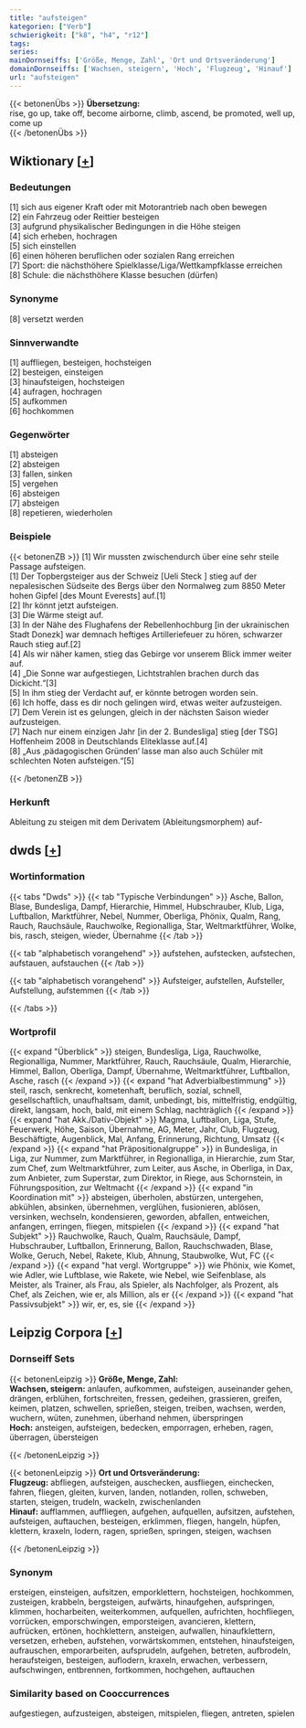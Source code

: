 ```yaml
---
title: "aufsteigen"
kategorien: ["Verb"]
schwierigkeit: ["k8", "h4", "r12"]
tags:
series:
mainDornseiffs: ['Größe, Menge, Zahl', 'Ort und Ortsveränderung']
domainDornseiffs: ['Wachsen, steigern', 'Hoch', 'Flugzeug', 'Hinauf']
url: "aufsteigen"
---
```


{{< betonenÜbs >}}
**Übersetzung:**  
rise, go up, take off, become airborne, climb, ascend, be promoted, well up, come up  
{{< /betonenÜbs >}}

## Wiktionary [[+](https://de.wiktionary.org/wiki/aufsteigen)]

### Bedeutungen
[1] sich aus eigener Kraft oder mit Motorantrieb nach oben bewegen  
[2] ein Fahrzeug oder Reittier besteigen  
[3] aufgrund physikalischer Bedingungen in die Höhe steigen  
[4] sich erheben, hochragen  
[5] sich einstellen  
[6] einen höheren beruflichen oder sozialen Rang erreichen  
[7] Sport: die nächsthöhere Spielklasse/Liga/Wettkampfklasse erreichen  
[8] Schule: die nächsthöhere Klasse besuchen (dürfen)  

### Synonyme
[8] versetzt werden  

### Sinnverwandte
[1] auffliegen, besteigen, hochsteigen  
[2] besteigen, einsteigen  
[3] hinaufsteigen, hochsteigen  
[4] aufragen, hochragen  
[5] aufkommen  
[6] hochkommen  

### Gegenwörter
[1] absteigen  
[2] absteigen  
[3] fallen, sinken  
[5] vergehen  
[6] absteigen  
[7] absteigen  
[8] repetieren, wiederholen  

### Beispiele
{{< betonenZB >}}
[1] Wir mussten zwischendurch über eine sehr steile Passage aufsteigen.  
[1] Der Topbergsteiger aus der Schweiz [Ueli Steck ] stieg auf der nepalesischen Südseite des Bergs über den Normalweg zum 8850 Meter hohen Gipfel [des Mount Everests] auf.[1]  
[2] Ihr könnt jetzt aufsteigen.  
[3] Die Wärme steigt auf.  
[3] In der Nähe des Flughafens der Rebellenhochburg [in der ukrainischen Stadt Donezk] war demnach heftiges Artilleriefeuer zu hören, schwarzer Rauch stieg auf.[2]  
[4] Als wir näher kamen, stieg das Gebirge vor unserem Blick immer weiter auf.  
[4] „Die Sonne war aufgestiegen, Lichtstrahlen brachen durch das Dickicht.“[3]  
[5] In ihm stieg der Verdacht auf, er könnte betrogen worden sein.  
[6] Ich hoffe, dass es dir noch gelingen wird, etwas weiter aufzusteigen.  
[7] Dem Verein ist es gelungen, gleich in der nächsten Saison wieder aufzusteigen.  
[7] Nach nur einem einzigen Jahr [in der 2. Bundesliga] stieg [der TSG] Hoffenheim 2008 in Deutschlands Eliteklasse auf.[4]  
[8] „Aus ‚pädagogischen Gründen‘ lasse man also auch Schüler mit schlechten Noten aufsteigen.“[5]  

{{< /betonenZB >}}
### Herkunft
Ableitung zu steigen mit dem Derivatem (Ableitungsmorphem) auf-  



## dwds [[+](https://www.dwds.de/wb/aufsteigen)]

### Wortinformation
{{< tabs "Dwds" >}}
{{< tab "Typische Verbindungen" >}}
Asche, Ballon, Blase, Bundesliga, Dampf, Hierarchie, Himmel, Hubschrauber, Klub, Liga, Luftballon, Marktführer, Nebel, Nummer, Oberliga, Phönix, Qualm, Rang, Rauch, Rauchsäule, Rauchwolke, Regionalliga, Star, Weltmarktführer, Wolke, bis, rasch, steigen, wieder, Übernahme
{{< /tab >}}

{{< tab "alphabetisch vorangehend" >}}
aufstehen, aufstecken, aufstechen, aufstauen, aufstauchen
{{< /tab >}}

{{< tab "alphabetisch vorangehend" >}}
Aufsteiger, aufstellen, Aufsteller, Aufstellung, aufstemmen
{{< /tab >}}

{{< /tabs >}}

### Wortprofil
{{< expand "Überblick" >}} steigen, Bundesliga, Liga, Rauchwolke, Regionalliga, Nummer, Marktführer, Rauch, Rauchsäule, Qualm, Hierarchie, Himmel, Ballon, Oberliga, Dampf, Übernahme, Weltmarktführer, Luftballon, Asche, rasch {{< /expand >}}
{{< expand "hat Adverbialbestimmung" >}} steil, rasch, senkrecht, kometenhaft, beruflich, sozial, schnell, gesellschaftlich, unaufhaltsam, damit, unbedingt, bis, mittelfristig, endgültig, direkt, langsam, hoch, bald, mit einem Schlag, nachträglich {{< /expand >}}
{{< expand "hat Akk./Dativ-Objekt" >}} Magma, Luftballon, Liga, Stufe, Feuerwerk, Höhe, Saison, Übernahme, AG, Meter, Jahr, Club, Flugzeug, Beschäftigte, Augenblick, Mal, Anfang, Erinnerung, Richtung, Umsatz {{< /expand >}}
{{< expand "hat Präpositionalgruppe" >}} in Bundesliga, in Liga, zur Nummer, zum Marktführer, in Regionalliga, in Hierarchie, zum Star, zum Chef, zum Weltmarktführer, zum Leiter, aus Asche, in Oberliga, in Dax, zum Anbieter, zum Superstar, zum Direktor, in Riege, aus Schornstein, in Führungsposition, zur Weltmacht {{< /expand >}}
{{< expand "in Koordination mit" >}} absteigen, überholen, abstürzen, untergehen, abkühlen, absinken, übernehmen, verglühen, fusionieren, ablösen, versinken, wechseln, kondensieren, geworden, abfallen, entweichen, anfangen, erringen, fliegen, mitspielen {{< /expand >}}
{{< expand "hat Subjekt" >}} Rauchwolke, Rauch, Qualm, Rauchsäule, Dampf, Hubschrauber, Luftballon, Erinnerung, Ballon, Rauchschwaden, Blase, Wolke, Geruch, Nebel, Rakete, Klub, Ahnung, Staubwolke, Wut, FC {{< /expand >}}
{{< expand "hat vergl. Wortgruppe" >}} wie Phönix, wie Komet, wie Adler, wie Luftblase, wie Rakete, wie Nebel, wie Seifenblase, als Meister, als Trainer, als Frau, als Spieler, als Nachfolger, als Prozent, als Chef, als Zeichen, wie er, als Million, als er {{< /expand >}}
{{< expand "hat Passivsubjekt" >}} wir, er, es, sie {{< /expand >}}

## Leipzig Corpora [[+](https://corpora.uni-leipzig.de/en/res?word=aufsteigen&corpusId=deu_newscrawl-public_2018)]

### Dornseiff Sets
{{< betonenLeipzig >}}
**Größe, Menge, Zahl:**  
**Wachsen, steigern:** anlaufen, aufkommen, aufsteigen, auseinander gehen, drängen, erblühen, fortschreiten, fressen, gedeihen, grassieren, greifen, keimen, platzen, schwellen, sprießen, steigen, treiben, wachsen, werden, wuchern, wüten, zunehmen, überhand nehmen, überspringen  
**Hoch:** ansteigen, aufsteigen, bedecken, emporragen, erheben, ragen, überragen, übersteigen  

{{< /betonenLeipzig >}}


{{< betonenLeipzig >}}
**Ort und Ortsveränderung:**  
**Flugzeug:** abfliegen, aufsteigen, auschecken, ausfliegen, einchecken, fahren, fliegen, gleiten, kurven, landen, notlanden, rollen, schweben, starten, steigen, trudeln, wackeln, zwischenlanden  
**Hinauf:** aufflammen, auffliegen, aufgehen, aufquellen, aufsitzen, aufstehen, aufsteigen, auftauchen, besteigen, erklimmen, fliegen, hangeln, hüpfen, klettern, kraxeln, lodern, ragen, sprießen, springen, steigen, wachsen  

{{< /betonenLeipzig >}}

### Synonym
ersteigen, einsteigen, aufsitzen, emporklettern, hochsteigen, hochkommen, zusteigen, krabbeln, bergsteigen, aufwärts, hinaufgehen, aufspringen, klimmen, hocharbeiten, weiterkommen, aufquellen, aufrichten, hochfliegen, vorrücken, emporschwingen, emporsteigen, avancieren, klettern, aufrücken, ertönen, hochklettern, ansteigen, aufwallen, hinaufklettern, versetzen, erheben, aufstehen, vorwärtskommen, entstehen, hinaufsteigen, aufrauschen, emporarbeiten, aufsprudeln, aufgehen, betreten, aufbrodeln, heraufsteigen, besteigen, auflodern, kraxeln, erwachen, verbessern, aufschwingen, entbrennen, fortkommen, hochgehen, auftauchen


### Similarity based on Cooccurrences
aufgestiegen, aufzusteigen, absteigen, mitspielen, fliegen, antreten, spielen

